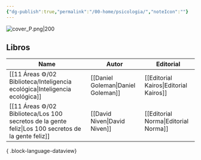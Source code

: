 ```yaml
---
{"dg-publish":true,"permalink":"/00-home/psicologia/","noteIcon":""}
---
```


![cover_P.png|200](/img/user/02%20Image/cover_P.png)
## Libros
| Name                                                                                                   | Autor                              | Editorial                              |
| ------------------------------------------------------------------------------------------------------ | ---------------------------------- | -------------------------------------- |
| [[11 Áreas ⚙/02 Biblioteca/Inteligencia ecológica\|Inteligencia ecológica]]                         | [[Daniel Goleman\|Daniel Goleman]] | [[Editorial Kairos\|Editorial Kairos]] |
| [[11 Áreas ⚙/02 Biblioteca/Los 100 secretos de la gente feliz\|Los 100 secretos de la gente feliz]] | [[David Niven\|David Niven]]       | [[Editorial Norma\|Editorial Norma]]   |

{ .block-language-dataview}